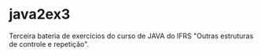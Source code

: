 # java2ex3
Terceira bateria de exercícios do curso de JAVA do IFRS "Outras estruturas de controle e repetição".
